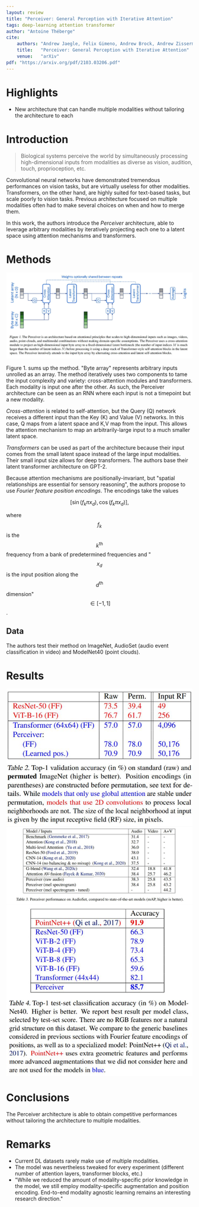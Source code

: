 ```yaml
---
layout: review
title: "Perceiver: General Perception with Iterative Attention"
tags: deep-learning attention transformer
author: "Antoine Théberge"
cite:
    authors: "Andrew Jaegle, Felix Gimeno, Andrew Brock, Andrew Zisserman, Oriol Vinyals, Joao Carreira"
    title:   "Perceiver: General Perception with Iterative Attention"
    venue:   "arXiv"
pdf: "https://arxiv.org/pdf/2103.03206.pdf"
---
```



# Highlights

- New architecture that can handle multiple modalities without tailoring the architecture to each

# Introduction

> Biological systems perceive the world by simultaneously processing high-dimensional inputs from modalities as diverse as vision, audition, touch, proprioception, etc.

Convolutional neural networks have demonstrated tremendous performances on vision tasks, but are virtually useless for other modalities. Transformers, on the other hand, are highly suited for text-based tasks, but scale poorly to vision tasks. Previous architecture focused on multiple modalities often had to make several choices on when and how to merge them. 

In this work, the authors introduce the _Perceiver_ architecture, able to leverage arbitrary modalities by iteratively projecting each one to a latent space using attention mechanisms and transformers.


# Methods

![](/article/images/perceiver/fig1.jpeg)

Figure 1. sums up the method. "Byte array" represents arbitrary inputs unrolled as an array. The method iteratively uses two components to tame the input complexity and variety: cross-attention modules and transformers. Each modality is input one after the other. As such, the Perceiver architecture can be seen as an RNN where each input is not a timepoint but a new modality.

*Cross-attention* is related to self-attention, but the Query (Q) network receives a different input than the Key (K) and Value (V) networks. In this case, Q maps from a latent space and K,V map from the input. This allows the attention mechanism to map an arbitrarily-large input to a much smaller latent space.

*Transformers* can be used as part of the architecture because their input comes from the small latent space instead of the large input modalities. Their small input size allows for deep transformers. The authors base their latent transformer architecture on GPT-2.

Because attention mechanisms are positionally-invariant, but "spatial relationships are essential for sensory reasoning", the authors propose to use *Fourier feature position encodings*. The encodings take the values

$$[\sin(f_{k}{\pi}x_d), \cos(f_{k}{\pi}x_d)],$$

where $$f_k$$ is the $$k^{\text{th}}$$ frequency from a bank of predetermined frequencies and "$$x_d$$ is the input position along the $$d^\text{th}$$ dimension" $$\in [-1, 1]$$. 


## Data

The authors test their method on ImageNet, AudioSet (audio event classification in video) and ModelNet40 (point clouds).


# Results

![](/article/images/perceiver/tab2.jpeg)
![](/article/images/perceiver/tab3.jpeg)
![](/article/images/perceiver/tab4.jpeg)

# Conclusions

The Perceiver architecture is able to obtain competitive performances without tailoring the architecture to multiple modalities.

# Remarks

- Current DL datasets rarely make use of multiple modalities.
- The model was nevertheless tweaked for every experiment (different number of attention layers, transformer blocks, etc.)
- "While we reduced the amount of modality-specific prior knowledge in the model, we still employ modality-specific augmentation and position encoding. End-to-end modality agnostic learning remains an interesting research direction."
